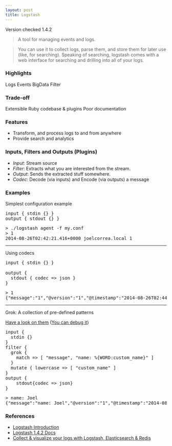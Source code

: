 ```yaml
---
layout: post
title: Logstash
---
```


Version checked <span class="label label-default">1.4.2</span>

> A tool for managing events and logs. 

> You can use it to collect logs, parse them, and store them for later use (like, for searching). Speaking of searching, logstash comes with a web interface for searching and drilling into all of your logs.

### Highlights

<span class="label label-primary">Logs</span>
<span class="label label-primary">Events</span>
<span class="label label-primary">BigData</span>
<span class="label label-primary">Filter</span>

### Trade-off
<span class="label label-success">Extensible</span>
<span class="label label-warning">Ruby codebase & plugins</span>
<span class="label label-danger">Poor documentation</span>

### Features

* Transform, and process logs to and from anywhere 
* Provide search and analytics

### Inputs, Filters and Outputs (Plugins)

* *Input*: Stream source
* *Filter*: Extracts what you are interested from the stream.
* *Output*: Sends the extracted stuff somewhere.
* *Codec*: Decode (via inputs) and Encode (via outputs) a message

### Examples

Simplest configuration example

<pre class="message">
input { stdin {} }
output { stdout {} }
</pre>

<pre class="message">
> ./logstash agent -f my.conf
> 1
2014-08-26T02:42:21.416+0000 joelcorrea.local 1
</pre>


<hr />

Using codecs

<pre class="message">
input { stdin {} }

output {
  stdout { codec => json }
}
</pre>

<pre class="message">
> 1
{"message":"1","@version":"1","@timestamp":"2014-08-26T02:44:29.809Z","host":"joelcorrea.local"}
</pre>

<hr />

Grok: A collection of pre-defined patterns 

[Have a look on them](https://github.com/elasticsearch/logstash/tree/master/patterns/grok-patterns) ([You can debug it](https://grokdebug.herokuapp.com/))
<pre class="message">
input {
  stdin {}
}
filter {
  grok { 
  	match => [ "message", "name: %{WORD:custom_name}" ] 
  }
  mutate { lowercase => [ "custom_name" ]
}
output {
    stdout{codec => json}
}
</pre>

<pre class="message">
> name: Joel
{"message":"name: Joel","@version":"1","@timestamp":"2014-08-26T02:56:57.461Z","host":"joelcorrea.local","custom_name":"joel"}
</pre>


### References

* [Logstash Introduction](http://writequit.org/articles/logstash-intro.html)
* [Logstash 1.4.2 Docs](http://logstash.net/docs/1.4.2/)
* [Collect & visualize your logs with Logstash, Elasticsearch & Redis](http://michael.bouvy.net/blog/en/2013/11/19/collect-visualize-your-logs-logstash-elasticsearch-redis-kibana/)
